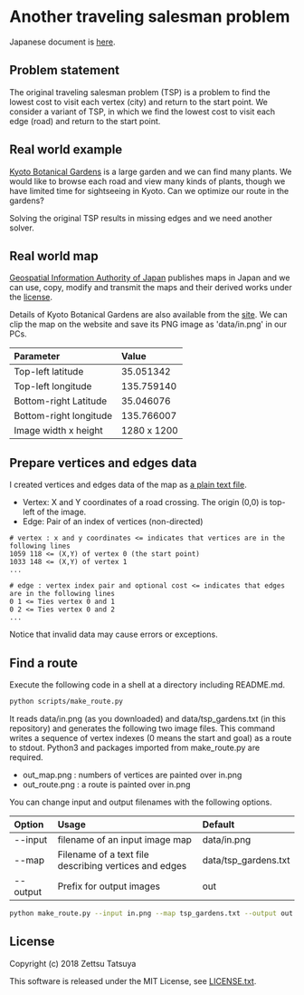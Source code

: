 # Another traveling salesman problem

Japanese document is [here](README_jp.md).

## Problem statement

The original traveling salesman problem (TSP) is a problem to find the lowest cost to visit each vertex (city) and return to the start point. We consider a variant of TSP, in which we find the lowest cost to visit each edge (road) and return to the start point.

## Real world example

[Kyoto Botanical Gardens](http://www.pref.kyoto.jp/plant/11900007.html) is a large garden and we can find many plants. We would like to browse each road and view many kinds of plants, though we have limited time for sightseeing in Kyoto. Can we optimize our route in the gardens?

Solving the original TSP results in missing edges and we need another solver.

## Real world map

[Geospatial Information Authority of Japan](https://maps.gsi.go.jp/development/ichiran.html) publishes maps in Japan and we can use, copy, modify and transmit the maps and their derived works under the [license](http://www.gsi.go.jp/kikakuchousei/kikakuchousei40182.html).

Details of Kyoto Botanical Gardens are also available from the [site](https://maps.gsi.go.jp/#18/35.051342/135.759140/&base=std&ls=std&disp=1&vs=c1j0h0k0l0u0t0z0r0s0f1&reliefdata=0G000000). We can clip the map on the website and save its PNG image as 'data/in.png' in our PCs.

|Parameter|Value|
|:------|:------|
|Top-left latitude|35.051342|
|Top-left longitude|135.759140|
|Bottom-right Latitude|35.046076|
|Bottom-right longitude|135.766007|
|Image width x height|1280 x 1200|

## Prepare vertices and edges data

I created vertices and edges data of the map as [a plain text file](data/tsp_gardens.txt).

* Vertex: X and Y coordinates of a road crossing. The origin (0,0) is top-left of the image.
* Edge: Pair of an index of vertices (non-directed)

```text
# vertex : x and y coordinates <= indicates that vertices are in the following lines
1059 118 <= (X,Y) of vertex 0 (the start point)
1033 148 <= (X,Y) of vertex 1
...

# edge : vertex index pair and optional cost <= indicates that edges are in the following lines
0 1 <= Ties vertex 0 and 1
0 2 <= Ties vertex 0 and 2
...
```

Notice that invalid data may cause errors or exceptions.

## Find a route

Execute the following code in a shell at a directory including README.md.

```bash
python scripts/make_route.py
```

It reads data/in.png (as you downloaded) and data/tsp_gardens.txt (in this repository) and generates the following two image files. This command writes a sequence of vertex indexes (0 means the start and goal) as a route to stdout. Python3 and packages imported from make_route.py are required.

* out_map.png : numbers of vertices are painted over in.png
* out_route.png : a route is painted over in.png

You can change input and output filenames with the following options.

|Option|Usage|Default|
|:------|:------|:------|
|--input|filename of an input image map|data/in.png|
|--map|Filename of a text file describing vertices and edges|data/tsp_gardens.txt|
|--output|Prefix for output images|out|

```bash
python make_route.py --input in.png --map tsp_gardens.txt --output out
```

## License

Copyright (c) 2018 Zettsu Tatsuya

This software is released under the MIT License, see [LICENSE.txt](LICENSE.txt).

